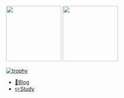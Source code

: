 <p>
  <img height="150px" src="https://github-readme-stats.vercel.app/api?username=sho-ts&show_icons=true&theme=radical" />
  <img height="150px" src="https://github-readme-stats.vercel.app/api/top-langs/?username=sho-ts&hide=blade&theme=radical&layout=compact" />
</p>

[![trophy](https://github-profile-trophy.vercel.app/?username=sho-ts&theme=radical&column=8)](https://github.com/ryo-ma/github-profile-trophy)

- [📕Blog](https://blog.nanolier.art)
- [✏️Study](https://github.com/sho-study)

